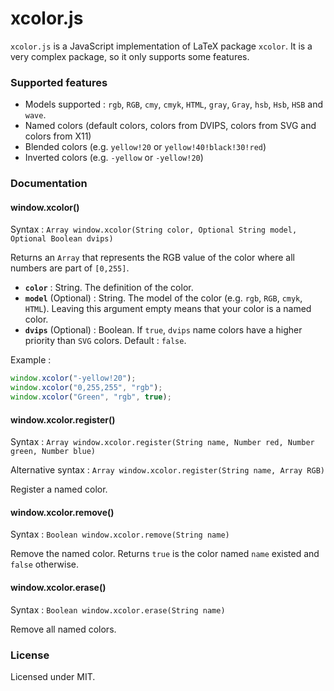 # xcolor.js

`xcolor.js` is a JavaScript implementation of LaTeX package `xcolor`. It is a very complex package, so it only supports some features.

### Supported features

* Models supported : `rgb`, `RGB`, `cmy`, `cmyk`, `HTML`, `gray`, `Gray`, `hsb`, `Hsb`, `HSB` and `wave`.
* Named colors (default colors, colors from DVIPS, colors from SVG and colors from X11)
* Blended colors (e.g. `yellow!20` or `yellow!40!black!30!red`)
* Inverted colors (e.g. `-yellow` or `-yellow!20`)

### Documentation

#### window.xcolor()

Syntax : `Array window.xcolor(String color, Optional String model, Optional Boolean dvips)`

Returns an `Array` that represents the RGB value of the color where all numbers are part of `[0,255]`.

* **`color`** : String. The definition of the color.
* **`model`** (Optional) : String. The model of the color (e.g. `rgb`, `RGB`, `cmyk`, `HTML`). Leaving this argument empty means that your color is a named color.
* **`dvips`** (Optional) : Boolean. If `true`, `dvips` name colors have a higher priority than `SVG` colors. Default : `false`.

Example :

```js
window.xcolor("-yellow!20");
window.xcolor("0,255,255", "rgb");
window.xcolor("Green", "rgb", true);
```

#### window.xcolor.register()

Syntax : `Array window.xcolor.register(String name, Number red, Number green, Number blue)`

Alternative syntax : `Array window.xcolor.register(String name, Array RGB)`

Register a named color.

#### window.xcolor.remove()

Syntax : `Boolean window.xcolor.remove(String name)`

Remove the named color. Returns `true` is the color named `name` existed and `false` otherwise.

#### window.xcolor.erase()

Syntax : `Boolean window.xcolor.erase(String name)`

Remove all named colors.

### License

Licensed under MIT.